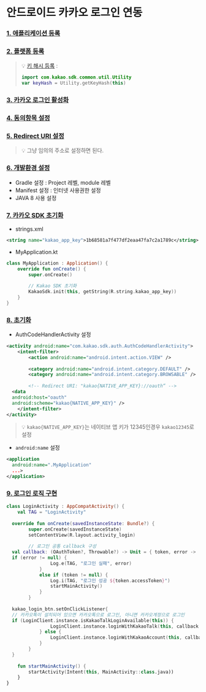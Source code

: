 # 안드로이드 카카오 로그인 연동

### [1. 애플리케이션 등록](https://developers.kakao.com/docs/latest/ko/getting-started/app)

### [2. 플랫폼 등록](https://developers.kakao.com/docs/latest/ko/getting-started/app#platform)

> :bulb: [키 해시 등록](https://developers.kakao.com/docs/latest/ko/getting-started/sdk-android#add-key-hash) : 
> ```kotlin
> import com.kakao.sdk.common.util.Utility 
> var keyHash = Utility.getKeyHash(this)
> ```

### [3. 카카오 로그인 활성화](https://developers.kakao.com/docs/latest/ko/getting-started/app#kakao-login)

### [4. 동의항목 설정](https://developers.kakao.com/docs/latest/ko/getting-started/app#agreement)

### [5. Redirect URI 설정](https://developers.kakao.com/docs/latest/ko/getting-started/app#redirect-uri)

> :bulb: 그냥 임의의 주소로 설정하면 된다.

### [6. 개발환경 설정](https://developers.kakao.com/docs/latest/ko/getting-started/sdk-android)

- Gradle 설정 : Project 레벨, module 레벨
- Manifest 설정 : 인터넷 사용권한 설정
- JAVA 8 사용 설정

### [7. 카카오 SDK 초기화](https://developers.kakao.com/docs/latest/ko/getting-started/sdk-android#init)

- strings.xml

```xml
<string name="kakao_app_key">1b68581a7f477df2eaa47fa7c2a1789c</string>
```

- MyApplication.kt

```kotlin
class MyApplication : Application() {  
    override fun onCreate() {  
        super.onCreate()  
  
		// Kakao SDK 초기화  
		KakaoSdk.init(this, getString(R.string.kakao_app_key))  
    }  
}
```

### [8. 초기화](https://developers.kakao.com/docs/latest/ko/kakaologin/android#before-you-begin)

- AuthCodeHandlerActivity 설정

```xml
<activity android:name="com.kakao.sdk.auth.AuthCodeHandlerActivity">  
    <intent-filter>  
        <action android:name="android.intent.action.VIEW" />  
  
        <category android:name="android.intent.category.DEFAULT" />  
        <category android:name="android.intent.category.BROWSABLE" />  
  
        <!-- Redirect URI: "kakao{NATIVE_APP_KEY}://oauth“ -->  
  <data  
  android:host="oauth"  
  android:scheme="kakao{NATIVE_APP_KEY}" />  
    </intent-filter>  
</activity>
```

> :bulb: `kakao{NATIVE_APP_KEY}`는 네이티브 앱 키가 12345인경우 `kakao12345`로 설정

- `android:name` 설정
```xml
<application  
  android:name=".MyApplication"
  ...>
</application>
```

### [9. 로그인 로직 구현](https://developers.kakao.com/docs/latest/ko/kakaologin/android#sample-login)

```kotlin
class LoginActivity : AppCompatActivity() {  
    val TAG = "LoginActivity"  
  
  override fun onCreate(savedInstanceState: Bundle?) {  
        super.onCreate(savedInstanceState)  
        setContentView(R.layout.activity_login)  
  
        // 로그인 공통 callback 구성  
  val callback: (OAuthToken?, Throwable?) -> Unit = { token, error ->  
  if (error != null) {  
                Log.e(TAG, "로그인 실패", error)  
            }  
            else if (token != null) {  
                Log.i(TAG, "로그인 성공 ${token.accessToken}")  
                startMainActivity()  
            }  
        }  
  
  kakao_login_btn.setOnClickListener{  
  // 카카오톡이 설치되어 있으면 카카오톡으로 로그인, 아니면 카카오계정으로 로그인  
  if (LoginClient.instance.isKakaoTalkLoginAvailable(this)) {  
                LoginClient.instance.loginWithKakaoTalk(this, callback = callback)  
            } else {  
                LoginClient.instance.loginWithKakaoAccount(this, callback = callback)  
            }  
        }  
  }  
  
    fun startMainActivity() {  
        startActivity(Intent(this, MainActivity::class.java))  
    }  
}
```
